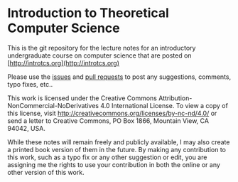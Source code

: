 # Introduction to Theoretical Computer Science

This is the git repository for the  lecture notes for an introductory undergraduate course on computer science that are posted on [http://introtcs.org](http://introtcs.org)

Please use the [issues](https://github.com/boazbk/tcs/issues) and [pull requests](https://github.com/boazbk/tcs/pulls) to post any suggestions, comments, typo fixes, etc..


This work is licensed under the Creative Commons Attribution-NonCommercial-NoDerivatives 4.0 International License. To view a copy of this license, visit http://creativecommons.org/licenses/by-nc-nd/4.0/ or send a letter to Creative Commons, PO Box 1866, Mountain View, CA 94042, USA.

While these notes will remain freely and publicly available, I  may also create a printed book version of them  in the future.
By making any contribution to this work, such as a typo fix or any other suggestion or edit, you are assigning me the rights to use your contribution in both the online or any other  version of this work.
